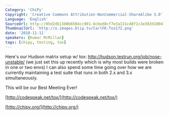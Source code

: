 ```yaml
---
Category: 'ChiPy'
Copyright: 'Creative Commons Attribution-NonCommercial-ShareAlike 3.0'
Language: 'English'
SourceUrl: http://05d2db1380b6504cc981-8cbed8cf7e3a131cd8f1c3e383d10041.r93.cf2.rackcdn.com/chipy/572_tox.flv
ThumbnailUrl: 'http://a.images.blip.tv/CarlFK-Tox172.png'
date: '2010-11-11'
speakers: [Kumar McMillan]
tags: [chipy, testing, tox]
---
```

Here's our Hudson matrix setup w/ tox: [http://hudson.testrun.org/job/nose-
unstable/](http://hudson.testrun.org/job/nose-unstable/) (we just set this up
recently which is why most builds were broken in one or two envs) I can also
spend some time going over how we are currently maintaining a test suite that
runs in both 2.x and 3.x simultaneously.

This will be our Best Meeting Ever!

[http://codespeak.net/tox/](http://codespeak.net/tox/)

[http://chipy.org/](http://chipy.org/)

